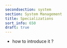 ```yaml
---
secondsection: system
section: System Management
title: Specializations
sort_info: 650
draft: true
---
```


 * how to introduce it ?

